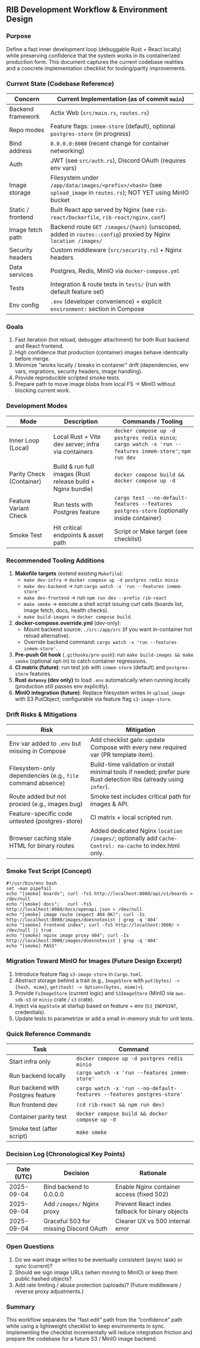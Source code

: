 ## RIB Development Workflow & Environment Design

### Purpose
Define a fast inner development loop (debuggable Rust + React locally) while preserving confidence that the system works in its containerized production form. This document captures the current codebase realities and a concrete implementation checklist for tooling/parity improvements.

### Current State (Codebase Reference)
| Concern | Current Implementation (as of commit `main`) |
|---------|----------------------------------------------|
| Backend framework | Actix Web (`src/main.rs`, `routes.rs`) |
| Repo modes | Feature flags: `inmem-store` (default), optional `postgres-store` (in progress) |
| Bind address | `0.0.0.0:8080` (recent change for container networking) |
| Auth | JWT (see `src/auth.rs`), Discord OAuth (requires env vars) |
| Image storage | Filesystem under `/app/data/images/<prefix>/<hash>` (see `upload_image` in `routes.rs`); NOT YET using MinIO bucket |
| Static / frontend | Built React app served by Nginx (see `rib-react/Dockerfile`, `rib-react/nginx.conf`) |
| Image fetch path | Backend route `GET /images/{hash}` (unscoped, added in `routes::config`) proxied by Nginx `location /images/` |
| Security headers | Custom middleware (`src/security.rs`) + Nginx headers |
| Data services | Postgres, Redis, MinIO via `docker-compose.yml` |
| Tests | Integration & route tests in `tests/` (run with default feature set) |
| Env config | `.env` (developer convenience) + explicit `environment:` section in Compose |

### Goals
1. Fast iteration (hot reload, debugger attachment) for both Rust backend and React frontend.
2. High confidence that production (container) images behave identically before merge.
3. Minimize “works locally / breaks in container” drift (dependencies, env vars, migrations, security headers, image handling).
4. Provide reproducible scripted smoke tests.
5. Prepare path to move image blobs from local FS → MinIO without blocking current work.

### Development Modes
| Mode | Description | Commands / Tooling |
|------|-------------|--------------------|
| Inner Loop (Local) | Local Rust + Vite dev server; infra via containers | `docker compose up -d postgres redis minio`; `cargo watch -x 'run --features inmem-store'`; `npm run dev` |
| Parity Check (Container) | Build & run full images (Rust release build + Nginx bundle) | `docker compose build && docker compose up -d` |
| Feature Variant Check | Run tests with Postgres feature | `cargo test --no-default-features --features postgres-store` (optionally inside container) |
| Smoke Test | Hit critical endpoints & asset path | Script or Make target (see checklist) |

### Recommended Tooling Additions
1. **Makefile targets** (extend existing `Makefile`):
   - `make dev-infra` → `docker compose up -d postgres redis minio`
   - `make dev-backend` → run `cargo watch -x 'run --features inmem-store'`
   - `make dev-frontend` → run `npm run dev --prefix rib-react`
   - `make smoke` → execute a shell script issuing curl calls (boards list, image fetch, docs, health checks).
   - `make build-images` → `docker compose build`.
2. **docker-compose.override.yml** (dev-only):
   - Mount backend source: `./src:/app/src` (if you want in-container hot reload alternative).
   - Override backend command: `cargo watch -x 'run --features inmem-store'`.
3. **Pre-push Git hook** (`.githooks/pre-push`): run `make build-images && make smoke` (optional opt-in) to catch container regressions.
4. **CI matrix (future)**: run test job with `inmem-store` (default) and `postgres-store` features.
5. **Rust `dotenvy` (dev only)** to load `.env` automatically when running locally (production still passes env explicitly).
6. **MinIO integration (future)**: Replace filesystem writes in `upload_image` with S3 PutObject; configurable via feature flag `s3-image-store`.

### Drift Risks & Mitigations
| Risk | Mitigation |
|------|------------|
| Env var added to `.env` but missing in Compose | Add checklist gate: update Compose with every new required var (PR template item). |
| Filesystem-only dependencies (e.g., `file` command absence) | Build-time validation or install minimal tools if needed; prefer pure Rust detection libs (already using `infer`). |
| Route added but not proxied (e.g., images bug) | Smoke test includes critical path for images & API. |
| Feature-specific code untested (postgres-store) | CI matrix + local scripted run. |
| Browser caching stale HTML for binary routes | Added dedicated Nginx `location /images/`; optionally add `Cache-Control: no-cache` to index.html only. |

### Smoke Test Script (Concept)
```
#!/usr/bin/env bash
set -euo pipefail
echo "[smoke] boards"; curl -fsS http://localhost:8080/api/v1/boards > /dev/null
echo "[smoke] docs";   curl -fsS http://localhost:8080/docs/openapi.json > /dev/null
echo "[smoke] image route (expect 404 OK)"; curl -Is http://localhost:8080/images/doesnotexist | grep -q '404'
echo "[smoke] frontend index"; curl -fsS http://localhost:3000/ > /dev/null || true
echo "[smoke] nginx image proxy 404"; curl -Is http://localhost:3000/images/doesnotexist | grep -q '404'
echo "[smoke] PASS"
```

### Migration Toward MinIO for Images (Future Design Excerpt)
1. Introduce feature flag `s3-image-store` in `Cargo.toml`.
2. Abstract storage behind a trait (e.g., `ImageStore` with `put(bytes) -> {hash, mime}`, `get(hash) -> Option<(bytes, mime)>`).
3. Provide `FsImageStore` (current logic) and `S3ImageStore` (MinIO via `aws-sdk-s3` or `minio` crate / `s3` crate).
4. Inject via `AppState` at startup based on feature + env (`S3_ENDPOINT`, credentials). 
5. Update tests to parametrize or add a small in-memory stub for unit tests.

### Quick Reference Commands
| Task | Command |
|------|---------|
| Start infra only | `docker compose up -d postgres redis minio` |
| Run backend locally | `cargo watch -x 'run --features inmem-store'` |
| Run backend with Postgres feature | `cargo watch -x 'run --no-default-features --features postgres-store'` |
| Run frontend dev | `(cd rib-react && npm run dev)` |
| Container parity test | `docker compose build && docker compose up -d` |
| Smoke test (after script) | `make smoke` |

### Decision Log (Chronological Key Points)
| Date (UTC) | Decision | Rationale |
|------------|----------|-----------|
| 2025-09-04 | Bind backend to 0.0.0.0 | Enable Nginx container access (fixed 502) |
| 2025-09-04 | Add `/images/` Nginx proxy | Prevent React index fallback for binary objects |
| 2025-09-04 | Graceful 503 for missing Discord OAuth | Clearer UX vs 500 internal error |

### Open Questions
1. Do we want image writes to be eventually consistent (async task) or sync (current)?
2. Should we sign image URLs (when moving to MinIO) or keep them public hashed objects?
3. Add rate limiting / abuse protection (uploads)? (Future middleware / reverse proxy adjustments.)

### Summary
This workflow separates the “fast edit” path from the “confidence” path while using a lightweight checklist to keep environments in sync. Implementing the checklist incrementally will reduce integration friction and prepare the codebase for a future S3 / MinIO image backend.
